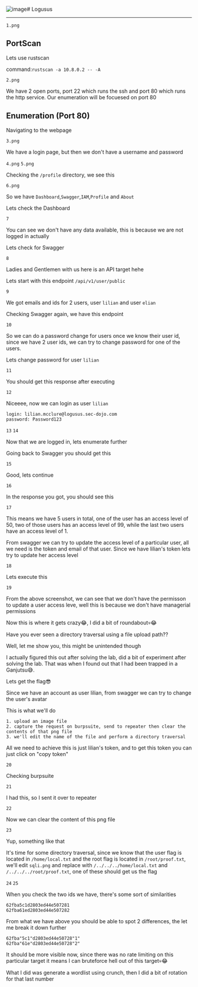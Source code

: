 ![image](https://github.com/user-attachments/assets/213e99ea-db9f-40d9-ae8f-f448d4207368)# Logusus
<hr>

`1.png`

## PortScan

Lets use rustscan

command:```rustscan -a 10.8.0.2 -- -A```

`2.png`

We have 2 open ports, port 22 which runs the ssh and port 80 which runs the http service. Our enumeration will be focuesed on port 80

## Enumeration (Port 80)

Navigating to the webpage

```3.png```

We have a login page, but then we don't have a username and password

`4.png`
`5.png`

Checking the ```/profile``` directory, we see this

`6.png`

So we have `Dashboard`,`Swagger`,`IAM`,`Profile` and `About`

Lets check the Dashboard

```7```

You can see we don't have any data available, this is because we are not logged in actually

Lets check for Swagger

`8`

Ladies and Gentlemen with us here is an API target hehe

Lets start with this endpoint ```/api/v1/user/public```

`9`

We got emails and ids for 2 users, user `lilian` and user `elian`

Checking Swagger again, we have this endpoint

`10`

So we can do a password change for users once we know their user id, since we have 2 user ids, we can try to change password for one of the users.

Lets change password for user ```lilian```

`11`

You should get this response after executing

`12`

Niceeee, now we can login as user ```lilian```

```
login: lilian.mcclure@logusus.sec-dojo.com
password: Password123
```

`13`
`14`

Now that we are logged in, lets enumerate further

Going back to Swagger you should get this

`15`

Good, lets continue

`16`

In the response you got, you should see this

`17`

This means we have 5 users in total, one of the user has an access level of 50, two of those users has an access level of 99, while the last two users have an access level of 1.

From swagger we can try to update the access level of a particular user, all we need is the token and email of that user. Since we have lilian's token lets try to update her access level

`18`

Lets execute this

`19`

From the above screenshot, we can see that we don't have the permisson to update a user access leve, well this is because we don't have managerial permissions



Now this is where it gets crazy😂, I did a bit of roundabout💀😂

Have you ever seen a directory traversal using a file upload path??

Well, let me show you, this might be unintended though

I actually figured this out after solving the lab, did a bit of experiment after solving the lab. That was when I found out that I had been trapped in a Ganjutsu😅.

Lets get the flag😎

Since we have an account as user lilian, from swagger we can try to change the user's avatar

This is what we'll do
```
1. upload an image file
2. capture the request on burpsuite, send to repeater then clear the contents of that png file
3. we'll edit the name of the file and perform a directory traversal
```
All we need to achieve this is just lilian's token, and to get this token you can just click on "copy token" 

`20`

Checking burpsuite

`21`

I had this, so I sent it over to repeater

`22`

Now we can clear the content of this png file

`23`

Yup, something like that

It's time for some directory traversal, since we know that the user flag is located in ```/home/local.txt``` and the root flag is located in ```/root/proof.txt```, we'll edit ```sqli.png``` and replace with ```/../../../home/local.txt``` and ```/../../../root/proof.txt```, one of these should get us the flag

`24`
`25`


When you check the two ids we have, there's some sort of similarities

```
62fba5c1d2803ed44e507281
62fba61ed2803ed44e507282
```
From what we have above you should be able to spot 2 differences, the let me break it down further

```
62fba"5c1"d2803ed44e50728"1"
62fba"61e"d2803ed44e50728"2"
```
It should be more visible now, since there was no rate limiting on this particular target it means I can bruteforce hell out of this target💀😂

What I did was generate a wordlist using crunch, then I did a bit of rotation for that last number




















